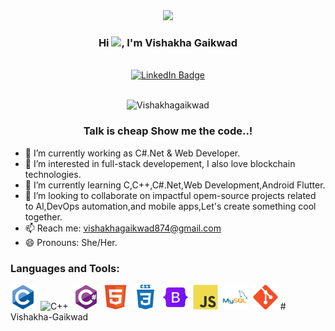 <div id="header" align="center">
  <img src="https://user-images.githubusercontent.com/74038190/221352975-94759904-aa4c-4032-a8ab-b546efb9c478.gif" width="200"/>
  <h3>Hi <img src="https://media.giphy.com/media/hvRJCLFzcasrR4ia7z/giphy.gif" width="30px"/>, I'm Vishakha Gaikwad</h3>
  <br>
  <a href="https:[//www.linkedin.com/in/tejswini-sutar-071539347](https://www.linkedin.com/in/vishakha-gaikwad-50b72b34a?utm_source=share&utm_campaign=share_via&utm_content=profile&utm_medium=android_app)">
    <img src="https://img.shields.io/badge/LinkedIn-blue?style=for-the-badge&logo=linkedin&logoColor=white" alt="LinkedIn Badge"/>
  </a>
 
<!--   <a href="https://fb.com/vishakhagaikwad">
    <img src="https://img.shields.io/badge/facebook-blue?style=for-the-badge&logo=facebook&logoColor=white" alt="Facebook Badge"/>
  </a> -->
</div>

<br>
<p align="center"><img src="https://komarev.com/ghpvc/?username=Vishakhagaikwad&label=Profile%20views&color=0e75b6&style=flat" alt="Vishakhagaikwad" /></p>
<h3 align="center">Talk is cheap Show me the code..!</h3>

- 🔭 I’m currently working as C#.Net & Web Developer.
- 👀 I’m interested in full-stack developement, I also love blockchain technologies.
- 🌱 I’m currently learning C,C++,C#.Net,Web Development,Android Flutter. 
- 💞 I’m looking to collaborate on impactful opem-source projects related to Al,DevOps automation,and mobile apps,Let's create something cool together.
- 📫 Reach me: vishakhagaikwad874@gmail.com
- 😄 Pronouns: She/Her.

<h3 align="left">Languages and Tools:</h3>
<div>
<!--   <img src="https://github.com/devicons/devicon/blob/master/icons/angular/angular-original.svg" title="Angular" alt="Angular" width="40" height="40"/>&nbsp; -->
<!--   <img src="https://github.com/devicons/devicon/blob/master/icons/angularmaterial/angularmaterial-original.svg" title="AngularMaterial" alt="Angular Material" width="40" height="40"/>&nbsp; -->
<!--   <img src="https://github.com/devicons/devicon/blob/master/icons/typescript/typescript-original.svg" title="Typescript" alt="Typescript" width="40" height="40"/>&nbsp; -->
  <img src="https://github.com/devicons/devicon/blob/master/icons/c/c-original.svg" title="C" alt="C" width="40" height="40"/>&nbsp; 
  <img src="https://github.com/isocpp/logos/blob/master/cpp_logo.svg" title="C++" alt="C++" width="40" height="40"/>&nbsp;
  <img src="https://github.com/devicons/devicon/blob/master/icons/csharp/csharp-original.svg" title="C Sharpt" alt="C Sharp" width="40" height="40"/>&nbsp;
  <img src="https://github.com/devicons/devicon/blob/master/icons/html5/html5-original.svg" title="HTML5" alt="HTML" width="40" height="40"/>&nbsp;
  <img src="https://github.com/devicons/devicon/blob/master/icons/css3/css3-plain-wordmark.svg"  title="CSS3" alt="CSS" width="40" height="40"/>&nbsp;
  <img src="https://github.com/devicons/devicon/blob/master/icons/bootstrap/bootstrap-original.svg" title="Bootstrap" alt="Bootstrap" width="40" height="40"/>&nbsp;
  <img src="https://github.com/devicons/devicon/blob/master/icons/javascript/javascript-original.svg" title="JavaScript" alt="JavaScript" width="40" height="40"/>&nbsp;
  <img src="https://github.com/devicons/devicon/blob/master/icons/mysql/mysql-original-wordmark.svg" title="MySQL"  alt="MySQL" width="40" height="40"/>&nbsp;
  <img src="https://github.com/devicons/devicon/blob/master/icons/git/git-original.svg" title="Git" **alt="Git" width="40" height="40"/>
<!--   <img src="https://github.com/devicons/devicon/blob/master/icons/jquery/jquery-plain-wordmark.svg" title="Jquery" alt="Jquery" width="40" height="40"/>&nbsp;
  <img src="https://github.com/devicons/devicon/blob/master/icons/figma/figma-original.svg" title="Figma" alt="Figma" width="40" height="40"/>&nbsp; -->
 
<!--   <img src="https://github.com/devicons/devicon/blob/master/icons/jira/jira-original-wordmark.svg" title="Jira" alt="Jira" width="40" height="40"/>&nbsp; -->   
<!--   <img src="https://github.com/devicons/devicon/blob/master/icons/react/react-original-wordmark.svg" title="React" alt="React" width="40" height="40"/>&nbsp; -->
<!--   <img src="https://github.com/devicons/devicon/blob/master/icons/mongodb/mongodb-original-wordmark.svg" title="Mongodb" alt="Mongodb" width="40" height="40"/>&nbsp; --># Vishakha-Gaikwad
